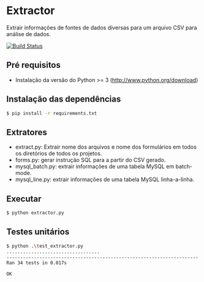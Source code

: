 # Extractor

Extrair informações de fontes de dados diversas para um arquivo CSV para análise de dados.

[![Build Status](https://travis-ci.org/intelecto/extractor.svg?branch=master)](https://travis-ci.org/intelecto/extractor)

Pré requisitos
-------

  * Instalação da versão do Python >= 3 (http://www.python.org/download)
  
Instalação das dependências
-------

```bash
$ pip install -r requirements.txt
```

Extratores
----------
* extract.py: Extrair nome dos arquivos e nome dos formulários em todos os diretórios de todos os projetos.
* forms.py: gerar instrução SQL para a partir do CSV gerado.
* mysql_batch.py: extrair informações de uma tabela MySQL em batch-mode. 
* mysql_line.py: extrair informações de uma tabela MySQL linha-a-linha.

Executar
-------

```bash
$ python extractor.py
```

Testes unitários
---------

```bash
$ python .\test_extractor.py
..................................
----------------------------------------------------------------------
Ran 34 tests in 0.017s

OK
```
